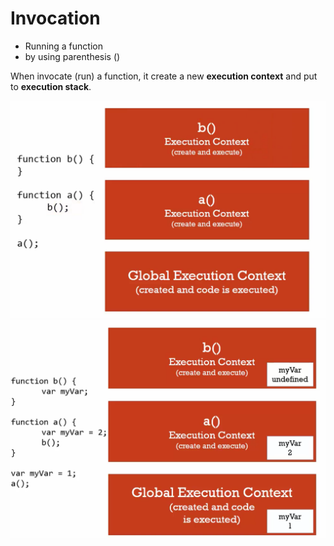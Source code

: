 # Invocation

* Running a function
* by using parenthesis \(\)

When invocate \(run\) a function, it create a new **execution context** and put to **execution stack**.

![](/assets/invocation_01.png)![](/assets/invocation_02.png)

